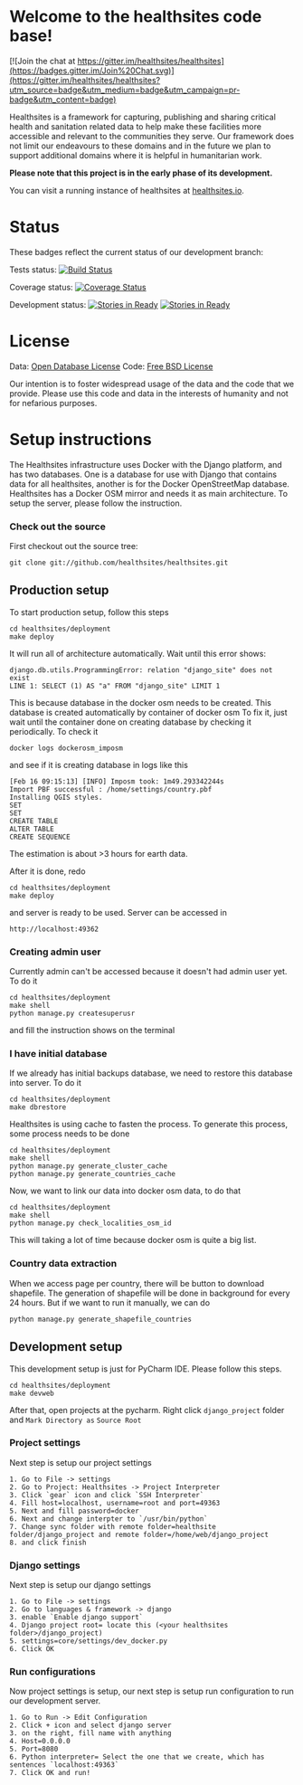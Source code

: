 # Welcome to the healthsites code base!

<!-- version 2.0.17 -->

[![Join the chat at https://gitter.im/healthsites/healthsites](https://badges.gitter.im/Join%20Chat.svg)](https://gitter.im/healthsites/healthsites?utm_source=badge&utm_medium=badge&utm_campaign=pr-badge&utm_content=badge)

Healthsites is a framework for capturing, publishing and sharing critical
health and sanitation related data to help make these facilities more
accessible and relevant to the communities they serve. Our framework does not
limit our endeavours to these domains and in the future we plan to support
additional domains where it is helpful in humanitarian work.

**Please note that this project is in the early phase of its development.**

You can visit a running instance of healthsites at [healthsites.io](http://healthsites.io).

# Status

These badges reflect the current status of our development branch:

Tests status: [![Build Status](https://travis-ci.org/healthsites/healthsites.svg?branch=develop)](https://travis-ci.org/healthsites/healthsites)

Coverage status: [![Coverage Status](https://coveralls.io/repos/github/healthsites/healthsites/badge.svg?branch=develop)](https://coveralls.io/github/healthsites/healthsites?branch=develop)

Development status: [![Stories in Ready](https://badge.waffle.io/healthsites/healthsites.svg?label=ready&title=Ready)](http://waffle.io/healthsites/healthsites) [![Stories in Ready](https://badge.waffle.io/healthsites/healthsites.svg?label=In%20Progress&title=In%20Progress)](http://waffle.io/healthsites/healthsites)

# License

Data: [Open Database License](http://opendatacommons.org/licenses/odbl/)
Code: [Free BSD License](http://www.freebsd.org/copyright/freebsd-license.html)

Our intention is to foster widespread usage of the data and the code that we provide. Please use this code and data in the interests of humanity and not for nefarious purposes.

# Setup instructions
The Healthsites infrastructure uses Docker with the Django platform, and has two databases. One is a database for use with Django that contains data for all healthsites, another is for the Docker OpenStreetMap database.
Healthsites has a Docker OSM mirror and needs it as main architecture.
To setup the server, please follow the instruction.

### Check out the source


First checkout out the source tree:

```
git clone git://github.com/healthsites/healthsites.git
```

## Production setup

To start production setup, follow this steps
```
cd healthsites/deployment
make deploy
```

It will run all of architecture automatically. Wait until this error shows: 

```
django.db.utils.ProgrammingError: relation "django_site" does not exist
LINE 1: SELECT (1) AS "a" FROM "django_site" LIMIT 1
```
This is because database in the docker osm needs to be created. 
This database is created automatically by container of docker osm
To fix it, just wait until the container done on creating database by checking it periodically.
To check it
```
docker logs dockerosm_imposm
```
and see if it is creating database in logs like this
```
[Feb 16 09:15:13] [INFO] Imposm took: 1m49.293342244s
Import PBF successful : /home/settings/country.pbf
Installing QGIS styles.
SET
SET
CREATE TABLE
ALTER TABLE
CREATE SEQUENCE

```
The estimation is about >3 hours for earth data.

After it is done, redo
```
cd healthsites/deployment
make deploy
```
and server is ready to be used.
Server can be accessed in
```
http://localhost:49362
```

### Creating admin user
Currently admin can't be accessed because it doesn't had admin user yet.
To do it
```
cd healthsites/deployment
make shell
python manage.py createsuperusr
```
and fill the instruction shows on the terminal

### I have initial database
If we already has initial backups database, we need to restore this database into server.
To do it
```
cd healthsites/deployment
make dbrestore
```
Healthsites is using cache to fasten the process. To generate this process, some process needs to be done
```
cd healthsites/deployment
make shell
python manage.py generate_cluster_cache
python manage.py generate_countries_cache
```

Now, we want to link our data into docker osm data, to do that
```
cd healthsites/deployment
make shell
python manage.py check_localities_osm_id
```
This will taking a lot of time because docker osm is quite a big list.

### Country data extraction
When we access page per country, there will be button to download shapefile.
The generation of shapefile will be done in background for every 24 hours.
But if we want to run it manually, we can do
```
python manage.py generate_shapefile_countries
```

## Development setup
This development setup is just for PyCharm IDE. Please follow this steps.
```
cd healthsites/deployment
make devweb
```
After that, open projects at the pycharm.
Right click `django_project` folder and `Mark Directory as` `Source Root`

### Project settings
Next step is setup our project settings
```
1. Go to File -> settings
2. Go to Project: Healthsites -> Project Interpreter
3. Click `gear` icon and click `SSH Interpreter`
4. Fill host=localhost, username=root and port=49363
5. Next and fill password=docker
6. Next and change interpter to `/usr/bin/python`
7. Change sync folder with remote folder=healthsite folder/django_project and remote folder=/home/web/django_project
8. and click finish
```
### Django settings
Next step is setup our django settings
```
1. Go to File -> settings
2. Go to languages & framework -> django
3. enable `Enable django support`
4. Django project root= locate this (<your healthsites folder>/django_project)
5. settings=core/settings/dev_docker.py
6. Click OK

```

### Run configurations
Now project settings is setup, our next step is setup run configuration to run our development server.
```
1. Go to Run -> Edit Configuration
2. Click + icon and select django server
3. on the right, fill name with anything
4. Host=0.0.0.0
5. Port=8080
6. Python interpreter= Select the one that we create, which has sentences `localhost:49363`
7. Click OK and run!
```

